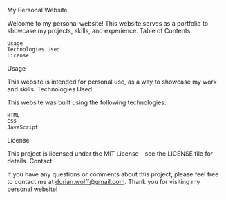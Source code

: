 My Personal Website

Welcome to my personal website! This website serves as a portfolio to showcase my projects, skills, and experience.
Table of Contents

    Usage
    Technologies Used
    License

Usage

This website is intended for personal use, as a way to showcase my work and skills.
Technologies Used

This website was built using the following technologies:

    HTML
    CSS
    JavaScript

License

This project is licensed under the MIT License - see the LICENSE file for details.
Contact

If you have any questions or comments about this project, please feel free to contact me at dorian.wolff@gmail.com. Thank you for visiting my personal website!
